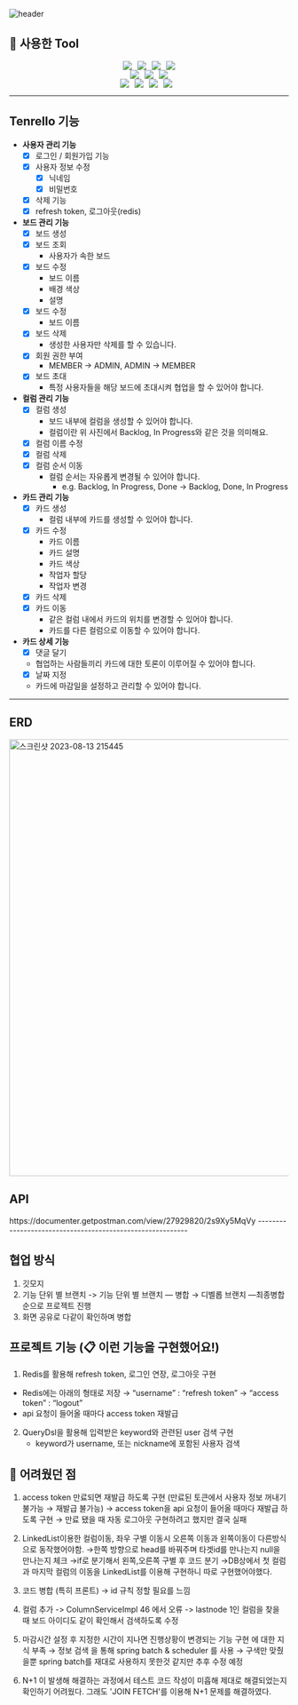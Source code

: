 ![header](https://capsule-render.vercel.app/api?type=wave&color=auto&height=300&section=header&text=Tenrello&fontSize=90)


## 🔧 사용한 Tool
<div style="display: flex; justify-content: center;">
  <img src="https://img.shields.io/badge/Java-007396?&style=flat&logo=Java&logoColor=white" style="margin-right: 10px;">
  <img src="https://img.shields.io/badge/HTML5-E34F26?style=flat&logo=HTML5&logoColor=white" style="margin-right: 10px;"/>
	<img src="https://img.shields.io/badge/CSS3-1572B6?style=flat&logo=CSS3&logoColor=white" style="margin-right: 10px;" />
  <img src="https://img.shields.io/badge/JavaScript-F7DF1E?style=flat&logo=javascript&logoColor=white" />
</div>

<div style="display: flex; justify-content: center;">
  <img src="https://img.shields.io/badge/Spring-6DB33F?&style=flat&logo=spring&logoColor=white" style="margin-right: 10px;">
  <img src="https://img.shields.io/badge/MySQL-4479A1?style=flat&logo=mysql&logoColor=white" style="margin-right: 10px;"/>
  <img src="https://img.shields.io/badge/ApachetTomcat-F8DC75?style=flat&logo=apachetomcat&logoColor=white"/>
</div>

<div style="display: flex; justify-content: center;">
  <img src="https://img.shields.io/badge/Git-F05032?style=flat&logo=git&logoColor=white" style="margin-right: 10px;">
  <img src="https://img.shields.io/badge/Github-181717?style=flat&logo=github&logoColor=white" style="margin-right: 10px;">
  <img src="https://img.shields.io/badge/Intellijidea-000000?style=flat&logo=intellijidea&logoColor=white" style="margin-right: 10px;">
  <img src="https://img.shields.io/badge/Postman-FF6C37?style=flat&logo=postman&logoColor=white" style="margin-right: 10px;">
</div>

---------------------------------------------------------------
<h2>Tenrello 기능</h2>

- **사용자 관리 기능**
    - [x]  로그인 / 회원가입 기능
    - [x]  사용자 정보 수정
        - [x]  닉네임
        - [x]  비밀번호
    - [x]  삭제 기능
    - [x]  refresh token, 로그아웃(redis)
        
- **보드 관리 기능**
    - [x]  보드 생성
    - [x]  보드 조회
        - 사용자가 속한 보드
    - [x]  보드 수정
        - 보드 이름
        - 배경 색상
        - 설명
    - [x]  보드 수정
        - 보드 이름
    - [x]  보드 삭제
        - 생성한 사용자만 삭제를 할 수 있습니다.
    - [x]  회원 권한 부여
        - MEMBER → ADMIN, ADMIN → MEMBER
    - [x]  보드 초대
        - 특정 사용자들을 해당 보드에 초대시켜 협업을 할 수 있어야 합니다.
          
- **컬럼 관리 기능**
    - [x]  컬럼 생성
        - 보드 내부에 컬럼을 생성할 수 있어야 합니다.
        - 컬럼이란 위 사진에서 Backlog, In Progress와 같은 것을 의미해요.
    - [x]  컬럼 이름 수정
    - [x]  컬럼 삭제
    - [x]  컬럼 순서 이동
        - 컬럼 순서는 자유롭게 변경될 수 있어야 합니다.
            - e.g. Backlog, In Progress, Done → Backlog, Done, In Progress
              
- **카드 관리 기능**
    - [x]  카드 생성
        - 컬럼 내부에 카드를 생성할 수 있어야 합니다.
    - [x]  카드 수정
        - 카드 이름
        - 카드 설명
        - 카드 색상
        - 작업자 할당
        - 작업자 변경
    - [x]  카드 삭제
    - [x]  카드 이동
        - 같은 컬럼 내에서 카드의 위치를 변경할 수 있어야 합니다.
        - 카드를 다른 컬럼으로 이동할 수 있어야 합니다.
- **카드 상세 기능**
    - [x]  댓글 달기
	- 협업하는 사람들끼리 카드에 대한 토론이 이루어질 수 있어야 합니다.
    - [x]  날짜 지정
	- 카드에 마감일을 설정하고 관리할 수 있어야 합니다.

---------------------------------------------------------
<h2>ERD</h2>
<img width="787" alt="스크린샷 2023-08-13 215445" src="https://github.com/minwoolee7328/Tenrello/assets/130745679/ac35d739-165c-4f40-bf8e-fdc4b7eba375">

<h2>API</h2>
https://documenter.getpostman.com/view/27929820/2s9Xy5MqVy
----------------------------------------------------------
<h2>협업 방식</h2>

1. 깃모지
2. 기능 단위 별 브랜치
    -> 기능 단위 별 브랜치 — 병합 → 디벨롭 브랜치 —최종병합 순으로 프로젝트 진행
3. 화면 공유로 다같이 확인하며 병합

<h2>프로젝트 기능 (📋 이런 기능을 구현했어요!)</h2>

1. Redis를 활용해 refresh token, 로그인 연장, 로그아웃 구현
- Redis에는 아래의 형태로 저장
    → “username” : “refresh token”
    → “access token” : “logout”
- api 요청이 들어올 때마다 access token 재발급

2. QueryDsl을 활용해 입력받은 keyword와 관련된 user 검색 구현
    - keyword가 username, 또는 nickname에 포함된 사용자 검색



<h2>🤯 어려웠던 점</h2>

1. access  token 만료되면 재발급 하도록 구현 
    (만료된 토큰에서 사용자 정보 꺼내기 불가능 → 재발급 불가능)
    → access token을 api 요청이 들어올 때마다 재발급 하도록 구현
    → 만료 됐을 때 자동 로그아웃 구현하려고 했지만 결국 실패
        
2. LinkedList이용한 컬럼이동, 좌우 구별
이동시 오른쪽 이동과 왼쪽이동이 다른방식으로 동작했어야함.
→한쪽 방향으로 head를 바꿔주며 타겟id를 만나는지 null을 만나는지 체크
→if로 분기해서 왼쪽,오른쪽 구별 후 코드 분기
→DB상에서 첫 컬럼과 마지막 컬럼의 이동을 LinkedList를 이용해 구현하니 따로 구현했어야했다.

3. 코드 병합 (특히 프론트)
    → id 규칙 정할 필요를 느낌
    
4. 컬럼 추가 -> ColumnServiceImpl 46 에서 오류 -> lastnode 1인 컬럼을 찾을 때 보드 아이디도 같이 확인해서 검색하도록 수정

5. 마감시간 설정 후 지정한 시간이 지나면 진행상황이 변경되는 기능 구현 에 대한 지식 부족 
→ 정보 검색 을 통해 spring batch & scheduler 를 사용
→ 구색만 맞췄을뿐 spring batch를 재대로 사용하지 못한것 같지만 추후 수정 예정

6. N+1 이 발생해 해결하는 과정에서 테스트 코드 작성이 미흡해 제대로 해결되었는지 확인하기 어려웠다.
   그래도 'JOIN FETCH'를 이용해 N+1 문제를 해결하였다. 

